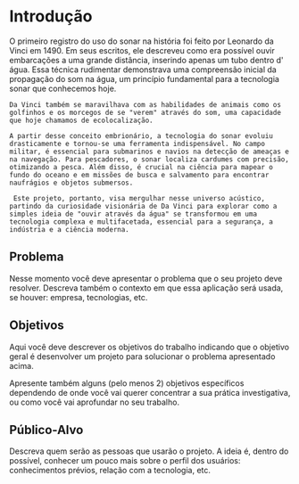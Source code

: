 # Introdução

   O primeiro registro do uso do sonar na história foi feito por Leonardo da Vinci em 1490. Em seus escritos, ele descreveu como era possível ouvir embarcações a uma grande distância, inserindo apenas um tubo dentro d' água. Essa técnica rudimentar demonstrava uma compreensão inicial da propagação do som na água, um princípio fundamental para a tecnologia sonar que conhecemos hoje.

    Da Vinci também se maravilhava com as habilidades de animais como os golfinhos e os morcegos de se "verem" através do som, uma capacidade que hoje chamamos de ecolocalização.

    A partir desse conceito embrionário, a tecnologia do sonar evoluiu drasticamente e tornou-se uma ferramenta indispensável. No campo militar, é essencial para submarinos e navios na detecção de ameaças e na navegação. Para pescadores, o sonar localiza cardumes com precisão, otimizando a pesca. Além disso, é crucial na ciência para mapear o fundo do oceano e em missões de busca e salvamento para encontrar naufrágios e objetos submersos.

     Este projeto, portanto, visa mergulhar nesse universo acústico, partindo da curiosidade visionária de Da Vinci para explorar como a simples ideia de "ouvir através da água" se transformou em uma tecnologia complexa e multifacetada, essencial para a segurança, a indústria e a ciência moderna.

## Problema

Nesse momento você deve apresentar o problema que o seu projeto deve  resolver. Descreva também o contexto em que essa aplicação será usada, se  houver: empresa, tecnologias, etc. 

## Objetivos

Aqui você deve descrever os objetivos do trabalho indicando que o objetivo geral é desenvolver um projeto para solucionar o problema apresentado acima. 

Apresente também alguns (pelo menos 2) objetivos específicos dependendo de onde você vai querer concentrar a sua prática investigativa, ou como você vai aprofundar no seu trabalho.
 
## Público-Alvo

Descreva quem serão as pessoas que usarão o projeto. A ideia é, dentro do possível, conhecer um pouco mais sobre o perfil dos usuários: conhecimentos prévios, relação com a tecnologia, etc.
